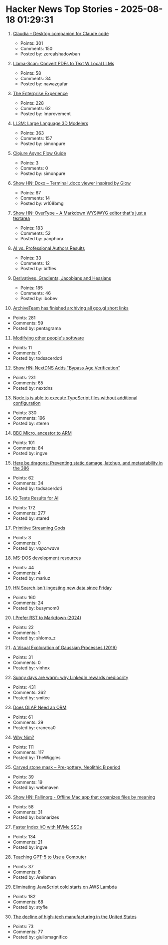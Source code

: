 # Hacker News Top Stories - 2025-08-18 01:29:31

1. [Claudia – Desktop companion for Claude code](https://claudiacode.com/)
   - Points: 301
   - Comments: 150
   - Posted by: zerealshadowban

2. [Llama-Scan: Convert PDFs to Text W Local LLMs](https://github.com/ngafar/llama-scan)
   - Points: 58
   - Comments: 34
   - Posted by: nawazgafar

3. [The Enterprise Experience](https://churchofturing.github.io/the-enterprise-experience.html)
   - Points: 228
   - Comments: 62
   - Posted by: Improvement

4. [LL3M: Large Language 3D Modelers](https://threedle.github.io/ll3m/)
   - Points: 363
   - Comments: 157
   - Posted by: simonpure

5. [Clojure Async Flow Guide](https://clojure.github.io/core.async/flow-guide.html)
   - Points: 3
   - Comments: 0
   - Posted by: simonpure

6. [Show HN: Doxx – Terminal .docx viewer inspired by Glow](https://github.com/bgreenwell/doxx)
   - Points: 67
   - Comments: 14
   - Posted by: w108bmg

7. [Show HN: OverType – A Markdown WYSIWYG editor that's just a textarea](undefined)
   - Points: 183
   - Comments: 52
   - Posted by: panphora

8. [AI vs. Professional Authors Results](http://mark---lawrence.blogspot.com/2025/08/the-ai-vs-authors-results-part-2.html)
   - Points: 33
   - Comments: 12
   - Posted by: biffles

9. [Derivatives, Gradients, Jacobians and Hessians](https://blog.demofox.org/2025/08/16/derivatives-gradients-jacobians-and-hessians-oh-my/)
   - Points: 185
   - Comments: 46
   - Posted by: ibobev

10. [ArchiveTeam has finished archiving all goo.gl short links](https://tracker.archiveteam.org/goo-gl/)
   - Points: 281
   - Comments: 59
   - Posted by: pentagrama

11. [Modifying other people's software](https://natkr.com/2025-08-14-modifying-other-peoples-software/)
   - Points: 11
   - Comments: 0
   - Posted by: todsacerdoti

12. [Show HN: NextDNS Adds "Bypass Age Verification"](undefined)
   - Points: 231
   - Comments: 65
   - Posted by: nextdns

13. [Node.js is able to execute TypeScript files without additional configuration](https://nodejs.org/en/blog/release/v22.18.0)
   - Points: 330
   - Comments: 196
   - Posted by: steren

14. [BBC Micro, ancestor to ARM](https://retrogamecoders.com/bbc-micro-the-ancestor-to-a-device-you-are-guaranteed-to-own/)
   - Points: 101
   - Comments: 84
   - Posted by: ingve

15. [Here be dragons: Preventing static damage, latchup, and metastability in the 386](http://www.righto.com/2025/08/static-latchup-metastability-386.html)
   - Points: 62
   - Comments: 34
   - Posted by: todsacerdoti

16. [IQ Tests Results for AI](https://www.trackingai.org/home)
   - Points: 172
   - Comments: 277
   - Posted by: stared

17. [Primitive Streaming Gods](https://tedium.co/2018/01/30/legal-music-streaming-history/)
   - Points: 3
   - Comments: 0
   - Posted by: _vaporwave_

18. [MS-DOS development resources](https://github.com/SuperIlu/DOSDevelResources/blob/main/README.md)
   - Points: 44
   - Comments: 4
   - Posted by: mariuz

19. [HN Search isn't ingesting new data since Friday](https://github.com/algolia/hn-search/issues/248)
   - Points: 160
   - Comments: 24
   - Posted by: busymom0

20. [I Prefer RST to Markdown (2024)](https://buttondown.com/hillelwayne/archive/why-i-prefer-rst-to-markdown/)
   - Points: 22
   - Comments: 1
   - Posted by: shlomo_z

21. [A Visual Exploration of Gaussian Processes (2019)](https://distill.pub/2019/visual-exploration-gaussian-processes/)
   - Points: 31
   - Comments: 0
   - Posted by: vinhnx

22. [Sunny days are warm: why LinkedIn rewards mediocrity](https://www.elliotcsmith.com/linkedin-toxic-mediocrity/)
   - Points: 431
   - Comments: 362
   - Posted by: smitec

23. [Does OLAP Need an ORM](https://clickhouse.com/blog/moosestack-does-olap-need-an-orm)
   - Points: 61
   - Comments: 39
   - Posted by: craneca0

24. [Why Nim?](https://undefined.pyfy.ch/why-nim)
   - Points: 111
   - Comments: 117
   - Posted by: TheWiggles

25. [Carved stone mask  – Pre-pottery, Neolithic B period](https://www.imj.org.il/en/collections/334459-0)
   - Points: 39
   - Comments: 19
   - Posted by: webmaven

26. [Show HN: Fallinorg - Offline Mac app that organizes files by meaning](https://fallinorg.com/#)
   - Points: 58
   - Comments: 31
   - Posted by: bobnarizes

27. [Faster Index I/O with NVMe SSDs](https://www.marginalia.nu/log/a_123_index_io/)
   - Points: 134
   - Comments: 21
   - Posted by: ingve

28. [Teaching GPT-5 to Use a Computer](https://prava.co/archon/)
   - Points: 37
   - Comments: 8
   - Posted by: Areibman

29. [Eliminating JavaScript cold starts on AWS Lambda](https://goose.icu/lambda/)
   - Points: 182
   - Comments: 68
   - Posted by: styfle

30. [The decline of high-tech manufacturing in the United States](https://blog.waldrn.com/p/the-decline-of-high-tech-manufacturing)
   - Points: 73
   - Comments: 77
   - Posted by: giuliomagnifico

